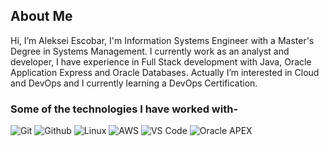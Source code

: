 ## About Me
Hi, I’m Aleksei Escobar, I'm Information Systems Engineer with a Master's Degree in Systems Management. 
I currently work as an analyst and developer, I have experience in Full Stack development with Java, Oracle Application Express and Oracle Databases. 
Actually I’m interested in Cloud and DevOps and I currently learning a DevOps Certification.

<!---
BPFAleksei/BPFAleksei is a ✨ special ✨ repository because its `README.md` (this file) appears on your GitHub profile.
You can click the Preview link to take a look at your changes.
--->

### Some of the technologies I have worked with-</br>
![Git](http://img.shields.io/badge/-Git-000000?style=for-the-badge&logo=Git)
![Github](http://img.shields.io/badge/-Github-000000?style=for-the-badge&logo=Github&logoColor=green)
![Linux](http://img.shields.io/badge/-Linux-000000?style=for-the-badge&logo=linux)
![AWS](http://img.shields.io/badge/-AWS-000000?style=for-the-badge&logo=Amazon-aws&logoColor=cyan)
![VS Code](http://img.shields.io/badge/-VS%20Code-000000?style=for-the-badge&logo=Visual-studio-code&logoColor=blue)
![Oracle APEX](https://img.shields.io/badge/-%20Oracle%20Apex-black?style=for-the-badge&logo=Oracle)
</br></br></br></br>
